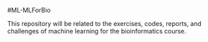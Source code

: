 #ML-MLForBio

This repository will be related to the exercises, codes, reports, and challenges of machine learning for the bioinformatics course.
